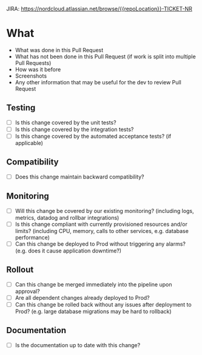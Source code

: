 JIRA: https://nordcloud.atlassian.net/browse/{{repoLocation}}-TICKET-NR

# What

- What was done in this Pull Request
- What has not been done in this Pull Request (if work is split into multiple Pull Requests)
- How was it before
- Screenshots
- Any other information that may be useful for the dev to review Pull Request

## Testing

- [ ] Is this change covered by the unit tests?
- [ ] Is this change covered by the integration tests?
- [ ] Is this change covered by the automated acceptance tests? (if applicable)

## Compatibility

- [ ] Does this change maintain backward compatibility?

## Monitoring

- [ ] Will this change be covered by our existing monitoring?
      (including logs, metrics, datadog and rollbar integrations)
- [ ] Is this change compliant with currently provisioned resources and/or limits?
      (including CPU, memory, calls to other services, e.g. database performance)
- [ ] Can this change be deployed to Prod without triggering any alarms?
      (e.g. does it cause application downtime?)

## Rollout

- [ ] Can this change be merged immediately into the pipeline upon approval?
- [ ] Are all dependent changes already deployed to Prod?
- [ ] Can this change be rolled back without any issues after deployment to Prod?
      (e.g. large database migrations may be hard to rollback)

## Documentation

- [ ] Is the documentation up to date with this change?
